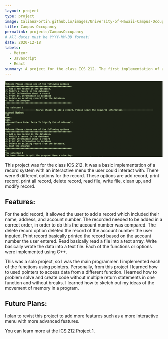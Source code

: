 ```yaml
---
layout: project
type: project
image: CalianaFortin.github.io/images/University-of-Hawaii-Campus-Occupancy.png
title: Campus Occupancy
permalink: projects/CampusOccupancy
# All dates must be YYYY-MM-DD format!
date: 2020-12-18
labels:
  - Meteor
  - Javascript
  - React
summary: A project for the class ICS 212. The first implementation of a record application.
---
```


<img class="ui floated rounded image" src="/images/ICS212Proj1.png" alt="NONE">


This project was for the class ICS 212. It was a basic implementation of a record system with an interactive menu the user could interact with. There were 6 different options for the record. These options are add record, print record, print all record, delete record, read file, write file, clean up, and modify record.

## Features:

For the add record, it allowed the user to add a record which included their name, address, and account number. The recorded needed to be added in a correct order, in order to do this the account number was compared. The delete record option deleted the record of the account number the user inputed. Print record basically printed the record based on the account number the user entered. Read basically read a file into a text array. Write basically wrote the data into a text file. Each of the functions or options were implemented using C++. 

This was a solo project, so I was the main programmer. I implemented each of the functions using pointers. Personally, from this project I learned how to used pointers to access data from a different function. I learned how to problem solve and create code without multiple return statements in one function and without breaks. I learned how to sketch out my ideas of the movement of memory in a program. 

## Future Plans:

I plan to revist this project to add more features such as a more interactive menu with more advanced features. 


You can learn more at the [ICS 212 Project 1](https://github.com/CalianaFortin/ICS-212-Project1).



